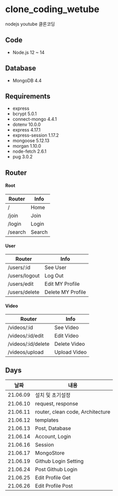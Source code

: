 # clone_coding_wetube
nodejs youtube 클론코딩

## Code
- Node.js 12 ~ 14

## Database
- MongoDB 4.4

## Requirements
- express
- bcrypt 5.0.1
- connect-mongo 4.4.1
- dotenv 10.0.0
- express 4.17.1
- express-session 1.17.2 
- mongoose 5.12.13
- morgan 1.10.0
- node-fetch 2.6.1
- pug 3.0.2

## Router

#### Root

| Router | Info |
|----|----|
| / | Home |
| /join| Join |
| /login | Login
| /search | Search |

#### User

| Router | Info |
|----|----|
| /users/:id | See User |
| /users/logout | Log Out |
| /users/edit | Edit MY Profile |
| /users/delete | Delete MY Profile |

#### Video

| Router | Info |
|----|----|
| /videos/:id | See Video |
| /videos/:id/edit | Edit Video |
| /videos/:id/delete | Delete Video |
| /videos/upload | Upload Video |

## Days

|날짜|내용|
|----|----|
|21.06.09| 설치 및 초기설정 |
|21.06.10| request, response|
|21.06.11| router, clean code, Architecture|
|21.06.12| templates|
|21.06.13| Post, Database|
|21.06.14| Account, Login |
|21.06.16| Session|
|21.06.17| MongoStore |
|21.06.19| Github Login Setting|
|21.06.24| Post Github Login|
|21.06.25| Edit Profile Get|
|21.06.26| Edit Profile Post|